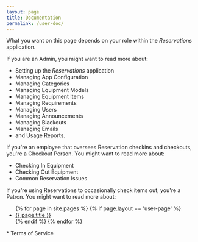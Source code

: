 ```yaml
---
layout: page
title: Documentation
permalink: /user-doc/
---
```

What you want on this page depends on your role within the *Reservations* application.

If you are an Admin, you might want to read more about:

* Setting up the *Reservations* application
* Managing App Configuration
* Managing Categories
* Managing Equipment Models
* Managing Equipment Items
* Managing Requirements
* Managing Users
* Managing Announcements
* Managing Blackouts
* Managing Emails
* and Usage Reports.

If you're an employee that oversees Reservation checkins and checkouts, you're a Checkout Person. You might want to read more about:

* Checking In Equipment
* Checking Out Equipment
* Common Reservation Issues

If you're using Reservations to occasionally check items out, you're a Patron. You might want to read more about:

<ul>
{% for page in site.pages %}
  {% if page.layout == 'user-page' %}  
    <li><a href="{{ page.url | prepend: site.baseurl }}">{{ page.title }}</a></li>
  {% endif %}
{% endfor %}
</ul>
* Terms of Service

